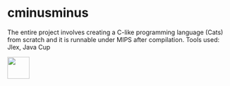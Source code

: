 # cminusminus

The entire project involves creating a C-like programming language (Cats) from scratch and it is runnable under MIPS after compilation.
Tools used: Jlex, Java Cup

<img width ="50" src="https://camo.githubusercontent.com/dc2a10d29e5252630a920d177af22c06b192aaa2/687474703a2f2f64726976652e676f6f676c652e636f6d2f75633f6578706f72743d766965772669643d314c5561654c62446b565345787a567562776c4d6e6e4544544637705461737151">

